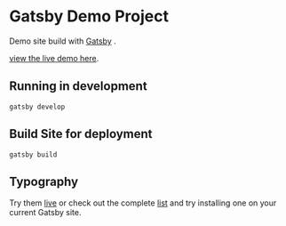 # Gatsby Demo Project
Demo site build with [Gatsby](https://www.gatsbyjs.org/) .

[view the live demo here](http://opposite-furniture.surge.sh).

## Running in development
`gatsby develop`

## Build Site for deployment
`gatsby build`



## Typography
Try them [live](http://kyleamathews.github.io/typography.js/) or check out the complete [list](https://github.com/KyleAMathews/typography.js#published-typographyjs-themes) and try installing one on your current Gatsby site.